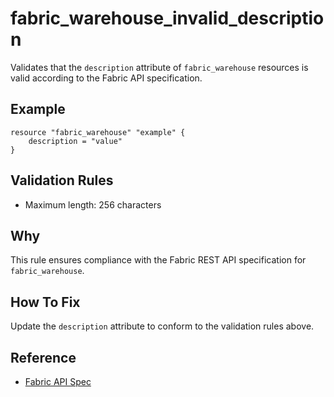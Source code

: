 # fabric_warehouse_invalid_description

Validates that the `description` attribute of `fabric_warehouse` resources is valid according to the Fabric API specification.

## Example

```hcl
resource "fabric_warehouse" "example" {
    description = "value"
}
```

## Validation Rules

- Maximum length: 256 characters


## Why

This rule ensures compliance with the Fabric REST API specification for `fabric_warehouse`.

## How To Fix

Update the `description` attribute to conform to the validation rules above.

## Reference

- [Fabric API Spec](https://github.com/microsoft/fabric-rest-api-specs/tree/main/warehouse/definitions.json)
